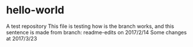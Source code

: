 # hello-world
A test repository
This file is testing how is the branch works, and this sentence is made from branch: readme-edits on 2017/2/14
Some changes at 2017/3/23
